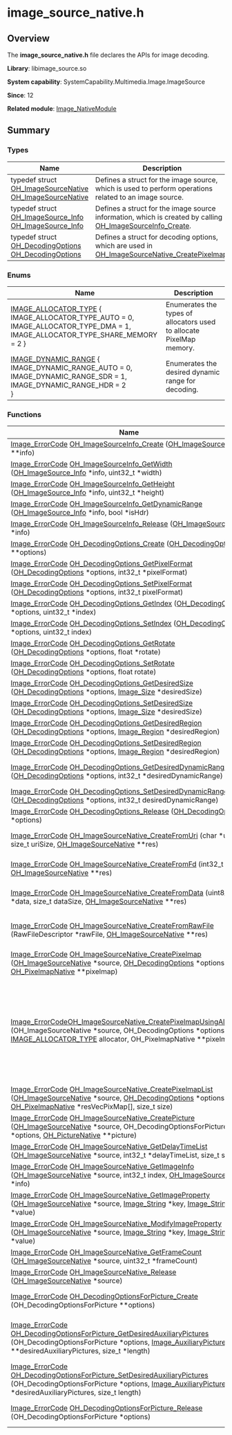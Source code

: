 # image_source_native.h


## Overview

The **image_source_native.h** file declares the APIs for image decoding.

**Library**: libimage_source.so

**System capability**: SystemCapability.Multimedia.Image.ImageSource

**Since**: 12

**Related module**: [Image_NativeModule](_image___native_module.md)


## Summary


### Types

| Name| Description| 
| -------- | -------- |
| typedef struct [OH_ImageSourceNative](_image___native_module.md#oh_imagesourcenative) [OH_ImageSourceNative](_image___native_module.md#oh_imagesourcenative) | Defines a struct for the image source, which is used to perform operations related to an image source.| 
| typedef struct [OH_ImageSource_Info](_image___native_module.md#oh_imagesource_info) [OH_ImageSource_Info](_image___native_module.md#oh_imagesource_info) | Defines a struct for the image source information, which is created by calling [OH_ImageSourceInfo_Create](_image___native_module.md#oh_imagesourceinfo_create).| 
| typedef struct [OH_DecodingOptions](_image___native_module.md#oh_decodingoptions) [OH_DecodingOptions](_image___native_module.md#oh_decodingoptions) | Defines a struct for decoding options, which are used in [OH_ImageSourceNative_CreatePixelmap](_image___native_module.md#oh_imagesourcenative_createpixelmap).| 


### Enums

| Name| Description| 
| -------- | -------- |
| [IMAGE_ALLOCATOR_TYPE](_image___native_module.md#image_allocator_type) {<br>IMAGE_ALLOCATOR_TYPE_AUTO = 0,<br>IMAGE_ALLOCATOR_TYPE_DMA = 1,<br>IMAGE_ALLOCATOR_TYPE_SHARE_MEMORY = 2 } | Enumerates the types of allocators used to allocate PixelMap memory.| 
| [IMAGE_DYNAMIC_RANGE](_image___native_module.md#image_dynamic_range) {<br>IMAGE_DYNAMIC_RANGE_AUTO = 0,<br>IMAGE_DYNAMIC_RANGE_SDR = 1,<br>IMAGE_DYNAMIC_RANGE_HDR = 2<br>} | Enumerates the desired dynamic range for decoding.| 


### Functions

| Name| Description| 
| -------- | -------- |
| [Image_ErrorCode](_image___native_module.md#image_errorcode) [OH_ImageSourceInfo_Create](_image___native_module.md#oh_imagesourceinfo_create) ([OH_ImageSource_Info](_image___native_module.md#oh_imagesource_info) \*\*info) | Creates the pointer to an **OH_ImageSource_Info** object.| 
| [Image_ErrorCode](_image___native_module.md#image_errorcode) [OH_ImageSourceInfo_GetWidth](_image___native_module.md#oh_imagesourceinfo_getwidth) ([OH_ImageSource_Info](_image___native_module.md#oh_imagesource_info) \*info, uint32_t \*width) | Obtains the image width.| 
| [Image_ErrorCode](_image___native_module.md#image_errorcode) [OH_ImageSourceInfo_GetHeight](_image___native_module.md#oh_imagesourceinfo_getheight) ([OH_ImageSource_Info](_image___native_module.md#oh_imagesource_info) \*info, uint32_t \*height) | Obtains the image height.| 
| [Image_ErrorCode](_image___native_module.md#image_errorcode) [OH_ImageSourceInfo_GetDynamicRange](_image___native_module.md#oh_imagesourceinfo_getdynamicrange) ([OH_ImageSource_Info](_image___native_module.md#oh_imagesource_info) \*info, bool \*isHdr) | Obtains the dynamic range of an image.| 
| [Image_ErrorCode](_image___native_module.md#image_errorcode) [OH_ImageSourceInfo_Release](_image___native_module.md#oh_imagesourceinfo_release) ([OH_ImageSource_Info](_image___native_module.md#oh_imagesource_info) \*info) | Releases the pointer to an **OH_ImageSource_Info** object.| 
| [Image_ErrorCode](_image___native_module.md#image_errorcode) [OH_DecodingOptions_Create](_image___native_module.md#oh_decodingoptions_create) ([OH_DecodingOptions](_image___native_module.md#oh_decodingoptions) \*\*options) | Creates the pointer to an **OH_DecodingOptions** object.| 
| [Image_ErrorCode](_image___native_module.md#image_errorcode) [OH_DecodingOptions_GetPixelFormat](_image___native_module.md#oh_decodingoptions_getpixelformat) ([OH_DecodingOptions](_image___native_module.md#oh_decodingoptions) \*options, int32_t \*pixelFormat) | Obtains the pixel format.| 
| [Image_ErrorCode](_image___native_module.md#image_errorcode) [OH_DecodingOptions_SetPixelFormat](_image___native_module.md#oh_decodingoptions_setpixelformat) ([OH_DecodingOptions](_image___native_module.md#oh_decodingoptions) \*options, int32_t pixelFormat) | Sets the pixel format.| 
| [Image_ErrorCode](_image___native_module.md#image_errorcode) [OH_DecodingOptions_GetIndex](_image___native_module.md#oh_decodingoptions_getindex) ([OH_DecodingOptions](_image___native_module.md#oh_decodingoptions) \*options, uint32_t \*index) | Obtains the index of an image.| 
| [Image_ErrorCode](_image___native_module.md#image_errorcode) [OH_DecodingOptions_SetIndex](_image___native_module.md#oh_decodingoptions_setindex) ([OH_DecodingOptions](_image___native_module.md#oh_decodingoptions) \*options, uint32_t index) | Sets the index for an image.| 
| [Image_ErrorCode](_image___native_module.md#image_errorcode) [OH_DecodingOptions_GetRotate](_image___native_module.md#oh_decodingoptions_getrotate) ([OH_DecodingOptions](_image___native_module.md#oh_decodingoptions) \*options, float \*rotate) | Obtains the rotation degree.| 
| [Image_ErrorCode](_image___native_module.md#image_errorcode) [OH_DecodingOptions_SetRotate](_image___native_module.md#oh_decodingoptions_setrotate) ([OH_DecodingOptions](_image___native_module.md#oh_decodingoptions) \*options, float rotate) | Sets the rotation angle.| 
| [Image_ErrorCode](_image___native_module.md#image_errorcode) [OH_DecodingOptions_GetDesiredSize](_image___native_module.md#oh_decodingoptions_getdesiredsize) ([OH_DecodingOptions](_image___native_module.md#oh_decodingoptions) \*options, [Image_Size](_image___size.md) \*desiredSize) | Obtains the desired output size.| 
| [Image_ErrorCode](_image___native_module.md#image_errorcode) [OH_DecodingOptions_SetDesiredSize](_image___native_module.md#oh_decodingoptions_setdesiredsize) ([OH_DecodingOptions](_image___native_module.md#oh_decodingoptions) \*options, [Image_Size](_image___size.md) \*desiredSize) | Sets the desired output size.| 
| [Image_ErrorCode](_image___native_module.md#image_errorcode) [OH_DecodingOptions_GetDesiredRegion](_image___native_module.md#oh_decodingoptions_getdesiredregion) ([OH_DecodingOptions](_image___native_module.md#oh_decodingoptions) \*options, [Image_Region](_image___region.md) \*desiredRegion) | Obtains the region to decode.| 
| [Image_ErrorCode](_image___native_module.md#image_errorcode) [OH_DecodingOptions_SetDesiredRegion](_image___native_module.md#oh_decodingoptions_setdesiredregion) ([OH_DecodingOptions](_image___native_module.md#oh_decodingoptions) \*options, [Image_Region](_image___region.md) \*desiredRegion) | Sets the region to decode.| 
| [Image_ErrorCode](_image___native_module.md#image_errorcode) [OH_DecodingOptions_GetDesiredDynamicRange](_image___native_module.md#oh_decodingoptions_getdesireddynamicrange) ([OH_DecodingOptions](_image___native_module.md#oh_decodingoptions) \*options, int32_t \*desiredDynamicRange) | Obtains the desired dynamic range configured during decoding.| 
| [Image_ErrorCode](_image___native_module.md#image_errorcode) [OH_DecodingOptions_SetDesiredDynamicRange](_image___native_module.md#oh_decodingoptions_setdesireddynamicrange) ([OH_DecodingOptions](_image___native_module.md#oh_decodingoptions) \*options, int32_t desiredDynamicRange) | Sets the desired dynamic range during decoding.| 
| [Image_ErrorCode](_image___native_module.md#image_errorcode) [OH_DecodingOptions_Release](_image___native_module.md#oh_decodingoptions_release) ([OH_DecodingOptions](_image___native_module.md#oh_decodingoptions) \*options) | Releases the pointer to an **OH_DecodingOptions** object.| 
| [Image_ErrorCode](_image___native_module.md#image_errorcode) [OH_ImageSourceNative_CreateFromUri](_image___native_module.md#oh_imagesourcenative_createfromuri) (char \*uri, size_t uriSize, [OH_ImageSourceNative](_image___native_module.md#oh_imagesourcenative) \*\*res) | Creates the pointer to an **OH_ImageSourceNative** object based on a URI.| 
| [Image_ErrorCode](_image___native_module.md#image_errorcode) [OH_ImageSourceNative_CreateFromFd](_image___native_module.md#oh_imagesourcenative_createfromfd) (int32_t fd, [OH_ImageSourceNative](_image___native_module.md#oh_imagesourcenative) \*\*res) | Creates the pointer to an **OH_ImageSourceNative** object based on a file descriptor.| 
| [Image_ErrorCode](_image___native_module.md#image_errorcode) [OH_ImageSourceNative_CreateFromData](_image___native_module.md#oh_imagesourcenative_createfromdata) (uint8_t \*data, size_t dataSize, [OH_ImageSourceNative](_image___native_module.md#oh_imagesourcenative) \*\*res) | Creates the pointer to an **OH_ImageSourceNative** object based on buffer data.| 
| [Image_ErrorCode](_image___native_module.md#image_errorcode) [OH_ImageSourceNative_CreateFromRawFile](_image___native_module.md#oh_imagesourcenative_createfromrawfile) (RawFileDescriptor \*rawFile, [OH_ImageSourceNative](_image___native_module.md#oh_imagesourcenative) \*\*res) | Creates the pointer to an **OH_ImageSourceNative** object by using the raw file descriptor of an image resource file.| 
| [Image_ErrorCode](_image___native_module.md#image_errorcode) [OH_ImageSourceNative_CreatePixelmap](_image___native_module.md#oh_imagesourcenative_createpixelmap) ([OH_ImageSourceNative](_image___native_module.md#oh_imagesourcenative) \*source, [OH_DecodingOptions](_image___native_module.md#oh_decodingoptions) \*options, [OH_PixelmapNative](_image___native_module.md#oh_pixelmapnative) \*\*pixelmap) | Creates the pointer to an **OH_PixelmapNative** object based on decoding options.| 
| [Image_ErrorCode](_image___native_module.md#image_errorcode)[OH_ImageSourceNative_CreatePixelmapUsingAllocator](_image___native_module.md#oh_imagesourcenative_createpixelmapusingallocator) (OH_ImageSourceNative \*source, OH_DecodingOptions \*options, [IMAGE_ALLOCATOR_TYPE](_image___native_module.md#image_allocator_type) allocator, OH_PixelmapNative \*\*pixelmap) | Creates an **OH_PixelmapNative** object based on decoding options and memory type, where **allocatorType** specifies the memory type of the PixelMap.<br>By default, the system selects an appropriate memory type based on the image type, image size, and platform capability. When processing the returned PixelMap object, consider the impact of stride.| 
| [Image_ErrorCode](_image___native_module.md#image_errorcode) [OH_ImageSourceNative_CreatePixelmapList](_image___native_module.md#oh_imagesourcenative_createpixelmaplist) ([OH_ImageSourceNative](_image___native_module.md#oh_imagesourcenative) \*source, [OH_DecodingOptions](_image___native_module.md#oh_decodingoptions) \*options, [OH_PixelmapNative](_image___native_module.md#oh_pixelmapnative) \*resVecPixMap[], size_t size) | Creates an array of **OH_PixelmapNative** objects based on decoding options.| 
| [Image_ErrorCode](_image___native_module.md#image_errorcode) [OH_ImageSourceNative_CreatePicture](_image___native_module.md#oh_imagesourcenative_createpicture) ([OH_ImageSourceNative](_image___native_module.md#oh_imagesourcenative) \*source, OH_DecodingOptionsForPicture \*options, [OH_PictureNative](_image___native_module.md#oh_picturenative) \*\*picture) | Creates the pointer to an **OH_PictureNative** object based on decoding options.| 
| [Image_ErrorCode](_image___native_module.md#image_errorcode) [OH_ImageSourceNative_GetDelayTimeList](_image___native_module.md#oh_imagesourcenative_getdelaytimelist) ([OH_ImageSourceNative](_image___native_module.md#oh_imagesourcenative) \*source, int32_t \*delayTimeList, size_t size) | Obtains the image delay time list.| 
| [Image_ErrorCode](_image___native_module.md#image_errorcode) [OH_ImageSourceNative_GetImageInfo](_image___native_module.md#oh_imagesourcenative_getimageinfo) ([OH_ImageSourceNative](_image___native_module.md#oh_imagesourcenative) \*source, int32_t index, [OH_ImageSource_Info](_image___native_module.md#oh_imagesource_info) \*info) | Obtains the information about an image with a given index.| 
| [Image_ErrorCode](_image___native_module.md#image_errorcode) [OH_ImageSourceNative_GetImageProperty](_image___native_module.md#oh_imagesourcenative_getimageproperty) ([OH_ImageSourceNative](_image___native_module.md#oh_imagesourcenative) \*source, [Image_String](_image___string.md) \*key, [Image_String](_image___string.md) \*value) | Obtains the value of an image property.| 
| [Image_ErrorCode](_image___native_module.md#image_errorcode) [OH_ImageSourceNative_ModifyImageProperty](_image___native_module.md#oh_imagesourcenative_modifyimageproperty) ([OH_ImageSourceNative](_image___native_module.md#oh_imagesourcenative) \*source, [Image_String](_image___string.md) \*key, [Image_String](_image___string.md) \*value) | Modifies the value of an image property.| 
| [Image_ErrorCode](_image___native_module.md#image_errorcode) [OH_ImageSourceNative_GetFrameCount](_image___native_module.md#oh_imagesourcenative_getframecount) ([OH_ImageSourceNative](_image___native_module.md#oh_imagesourcenative) \*source, uint32_t \*frameCount) | Obtains the number of image frames.| 
| [Image_ErrorCode](_image___native_module.md#image_errorcode) [OH_ImageSourceNative_Release](_image___native_module.md#oh_imagesourcenative_release) ([OH_ImageSourceNative](_image___native_module.md#oh_imagesourcenative) \*source) | Releases the pointer to an **OH_ImageSourceNative** object.| 
| [Image_ErrorCode](_image___native_module.md#image_errorcode) [OH_DecodingOptionsForPicture_Create](_image___native_module.md#oh_decodingoptionsforpicture_create) (OH_DecodingOptionsForPicture \*\*options) | Creates the pointer to an **OH_DecodingOptionsForPicture** object.| 
| [Image_ErrorCode](_image___native_module.md#image_errorcode) [OH_DecodingOptionsForPicture_GetDesiredAuxiliaryPictures](_image___native_module.md#oh_decodingoptionsforpicture_getdesiredauxiliarypictures) (OH_DecodingOptionsForPicture \*options, [Image_AuxiliaryPictureType](_image___native_module.md#image_auxiliarypicturetype) \*\*desiredAuxiliaryPictures, size_t \*length) | Obtains desired auxiliary pictures in the decoding options (auxiliary pictures contained in **picture** expected to be decoded.)| 
| [Image_ErrorCode](_image___native_module.md#image_errorcode) [OH_DecodingOptionsForPicture_SetDesiredAuxiliaryPictures](_image___native_module.md#oh_decodingoptionsforpicture_setdesiredauxiliarypictures) (OH_DecodingOptionsForPicture \*options, [Image_AuxiliaryPictureType](_image___native_module.md#image_auxiliarypicturetype) \*desiredAuxiliaryPictures, size_t length) | Sets desired auxiliary pictures in the decoding options.| 
| [Image_ErrorCode](_image___native_module.md#image_errorcode) [OH_DecodingOptionsForPicture_Release](_image___native_module.md#oh_decodingoptionsforpicture_release) (OH_DecodingOptionsForPicture \*options) | Releases the pointer to an **OH_DecodingOptionsForPicture** object.| 
